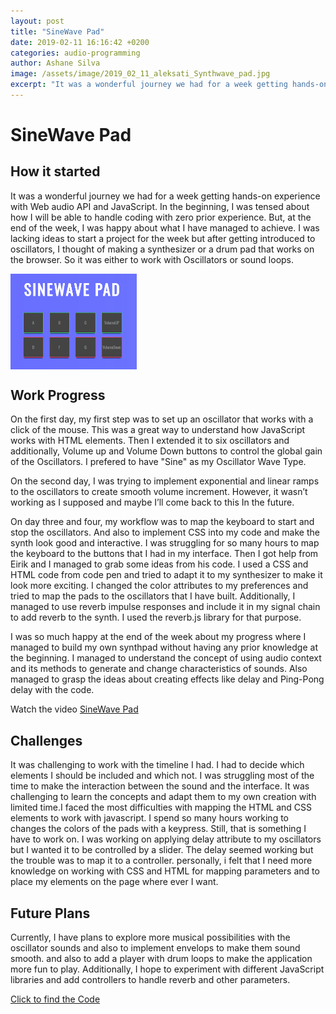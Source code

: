 ```yaml
---
layout: post
title: "SineWave Pad"
date: 2019-02-11 16:16:42 +0200
categories: audio-programming
author: Ashane Silva
image: /assets/image/2019_02_11_aleksati_Synthwave_pad.jpg
excerpt: "It was a wonderful journey we had for a week getting hands-on experience with Web audio API and JavaScript. In the beginning, I was tensed about the way that I will handle coding with zero prior experience. But, at the end of the week, I was happy about what I have managed to achieve. I was lacking ideas to start a project for the week but after getting introduced to oscillators, I thought of making a synthesizer or a drum pad that works on the browser. So it was either to work with Oscillators or sound loops."
---
```


# SineWave Pad

## How it started
It was a wonderful journey we had for a week getting hands-on experience with Web audio API and JavaScript. In the beginning, I was tensed about how I will be able to handle coding with zero prior experience. But, at the end of the week, I was happy about what I have managed to achieve. I was lacking ideas to start a project for the week but after getting introduced to oscillators, I thought of making a synthesizer or a drum pad that works on the browser. So it was either to work with Oscillators or sound loops.

<img src="/assets/image/2019_02_11_aleksati_sinewavepad.PNG" width = "40%" height = "20%" align="center" />


## Work Progress

On the first day, my first step was to set up an oscillator that works with a click of the mouse. This was a great way to understand how JavaScript works with HTML elements. Then I extended it to six oscillators and additionally, Volume up and Volume Down buttons to control the global gain of the Oscillators. I prefered to have "Sine" as my Oscillator Wave Type.

On the second day, I was trying to implement exponential and linear ramps to the oscillators to create smooth volume increment. However, it wasn’t working as I supposed and maybe I’ll come back to this In the future.

On day three and four, my workflow was to map the keyboard to start and stop the oscillators. And also to implement CSS into my code and make the synth look good and interactive. I was struggling for so many hours to map the keyboard to the buttons that I had in my interface. Then I got help from Eirik and I managed to grab some ideas from his code. I used a CSS and HTML code from code pen and tried to adapt it to my synthesizer to make it look more exciting.  I changed the color attributes to my preferences and tried to map the pads to the oscillators that I have built.  Additionally, I managed to use reverb impulse responses and include it in my signal chain to add reverb to the synth. I used the reverb.js library for that purpose.

I was so much happy at the end of the week about my progress where I managed to build my own synthpad without having any prior knowledge at the beginning. I managed to understand the concept of using audio context and its methods to generate and change characteristics of sounds. Also managed to grasp the ideas about creating effects like delay and Ping-Pong delay with the code.

Watch the video [SineWave Pad](https://streamable.com/a0bw5)

## Challenges

It was challenging to work with the timeline I had. I had to decide which elements I should be included and which not. I was struggling most of the time to make the interaction between the sound and the interface.  It was challenging to learn the concepts and adapt them to my own creation with limited time.I faced the most difficulties with mapping the HTML and CSS elements to work with javascript. I spend so many hours working to changes the colors of the pads with a keypress. Still, that is something I have to work on.  I was working on applying delay attribute to my oscillators but I wanted it to be controlled by a slider. The delay seemed working but the trouble was to map it to a controller. personally, i felt that I need more knowledge on working with CSS and HTML for mapping parameters and to place my elements on the page where ever I want.

## Future Plans

Currently, I have plans to explore more musical possibilities with the oscillator sounds and also to implement envelops to make them sound smooth. and also to add a player with drum loops to make the application more fun to play. Additionally, I hope to experiment with different JavaScript libraries and add controllers to handle reverb and other parameters.

[Click to find the Code](https://github.com/AshaneS/SineWave-Pad)
